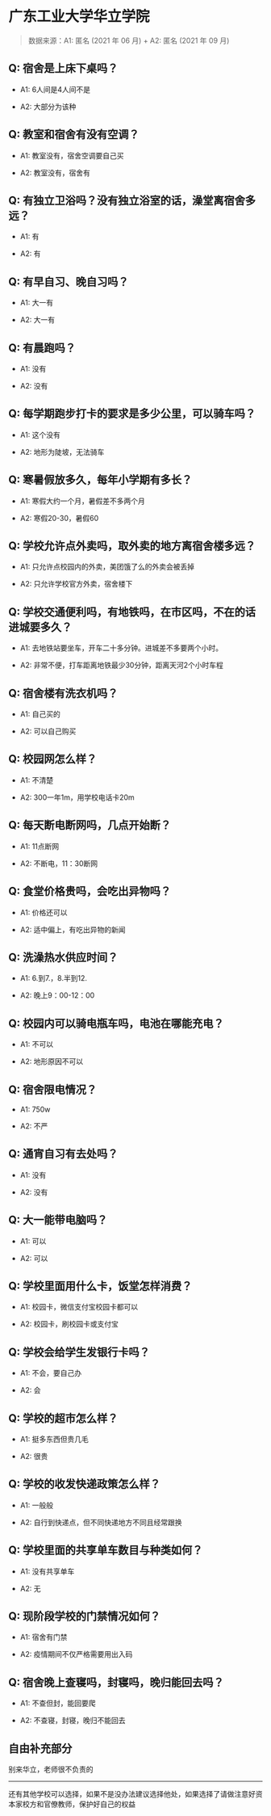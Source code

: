 # 广东工业大学华立学院

> 数据来源：A1: 匿名 (2021 年 06 月) + A2: 匿名 (2021 年 09 月)

## Q: 宿舍是上床下桌吗？

- A1: 6人间是4人间不是

- A2: 大部分为该种

## Q: 教室和宿舍有没有空调？

- A1: 教室没有，宿舍空调要自己买

- A2: 教室没有，宿舍有

## Q: 有独立卫浴吗？没有独立浴室的话，澡堂离宿舍多远？

- A1: 有

- A2: 有

## Q: 有早自习、晚自习吗？

- A1: 大一有

- A2: 大一有

## Q: 有晨跑吗？

- A1: 没有

- A2: 没有

## Q: 每学期跑步打卡的要求是多少公里，可以骑车吗？

- A1: 这个没有

- A2: 地形为陡坡，无法骑车

## Q: 寒暑假放多久，每年小学期有多长？

- A1: 寒假大约一个月，暑假差不多两个月

- A2: 寒假20-30，暑假60

## Q: 学校允许点外卖吗，取外卖的地方离宿舍楼多远？

- A1: 只允许点校园内的外卖，美团饿了么的外卖会被丢掉

- A2: 只允许学校官方外卖，宿舍楼下

## Q: 学校交通便利吗，有地铁吗，在市区吗，不在的话进城要多久？

- A1: 去地铁站要坐车，开车二十多分钟。进城差不多要两个小时。

- A2: 非常不便，打车距离地铁最少30分钟，距离天河2个小时车程

## Q: 宿舍楼有洗衣机吗？

- A1: 自己买的

- A2: 可以自己购买

## Q: 校园网怎么样？

- A1: 不清楚

- A2: 300一年1m，用学校电话卡20m

## Q: 每天断电断网吗，几点开始断？

- A1: 11点断网

- A2: 不断电，11：30断网

## Q: 食堂价格贵吗，会吃出异物吗？

- A1: 价格还可以

- A2: 适中偏上，有吃出异物的新闻

## Q: 洗澡热水供应时间？

- A1: 6.到7.，8.半到12.

- A2: 晚上9：00-12：00

## Q: 校园内可以骑电瓶车吗，电池在哪能充电？

- A1: 不可以

- A2: 地形原因不可以

## Q: 宿舍限电情况？

- A1: 750w

- A2: 不严

## Q: 通宵自习有去处吗？

- A1: 没有

- A2: 没有

## Q: 大一能带电脑吗？

- A1: 可以

- A2: 可以

## Q: 学校里面用什么卡，饭堂怎样消费？

- A1: 校园卡，微信支付宝校园卡都可以

- A2: 校园卡，刷校园卡或支付宝

## Q: 学校会给学生发银行卡吗？

- A1: 不会，要自己办

- A2: 会

## Q: 学校的超市怎么样？

- A1: 挺多东西但贵几毛

- A2: 很贵

## Q: 学校的收发快递政策怎么样？

- A1: 一般般

- A2: 自行到快递点，但不同快递地方不同且经常跟换

## Q: 学校里面的共享单车数目与种类如何？

- A1: 没有共享单车

- A2: 无

## Q: 现阶段学校的门禁情况如何？

- A1: 宿舍有门禁

- A2: 疫情期间不仅严格需要用出入码

## Q: 宿舍晚上查寝吗，封寝吗，晚归能回去吗？

- A1: 不查但封，能回要爬

- A2: 不查寝，封寝，晚归不能回去

## 自由补充部分

别来华立，老师很不负责的

***

还有其他学校可以选择，如果不是没办法建议选择他处，如果选择了请做注意好资本家校方和官僚教师，保护好自己的权益